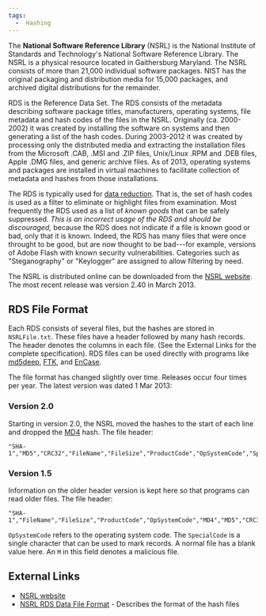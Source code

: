```yaml
---
tags:
  -  Hashing
---
```

The **National Software Reference Library** (NSRL) is the National
Institute of Standards and Technology's National Software Reference
Library. The NSRL is a physical resource located in Gaithersburg
Maryland. The NSRL consists of more than 21,000 individual software
packages. NIST has the original packaging and distribution media for
15,000 packages, and archived digital distributions for the remainder.

RDS is the Reference Data Set. The RDS consists of the metadata
describing software package titles, manufacturers, operating systems,
file metadata and hash codes of the files in the NSRL. Originally (ca.
2000-2002) it was created by installing the software on systems and then
generating a list of the hash codes. During 2003-2012 it was created by
processing only the distributed media and extracting the installation
files from the Microsoft .CAB, .MSI and .ZIP files, Unix/Linux .RPM and
.DEB files, Apple .DMG files, and generic archive files. As of 2013,
operating systems and packages are installed in virtual machines to
facilitate collection of metadata and hashes from those installations.

The RDS is typically used for [data
reduction](data_reduction.md). That is, the set of hash codes is
used as a filter to eliminate or highlight files from examination. Most
frequently the RDS used as a list of *known goods* that can be safely
suppressed. *This is an incorrect usage of the RDS and should be
discouraged,* because the RDS does not indicate if a file is known good
or bad, only that it is known. Indeed, the RDS has many files that were
once throught to be good, but are now thought to be bad---for example,
versions of Adobe Flash with known security vulnerabilities. Categories
such as "Steganography" or "Keylogger" are assigned to allow filtering
by need.

The NSRL is distributed online can be downloaded from the [NSRL
website](http://www.nsrl.nist.gov/Downloads.htm). The most recent
release was version 2.40 in March 2013.

## RDS File Format

Each RDS consists of several files, but the hashes are stored in
`NSRLFile.txt`. These files have a header followed by many hash records.
The header denotes the columns in each file. (See the External Links for
the complete specification). RDS files can be used directly with
programs like [md5deep](md5deep.md),
[FTK](forensic_toolkit.md), and [EnCase](encase.md).

The file format has changed slightly over time. Releases occur four
times per year. The latest version was dated 1 Mar 2013:

### Version 2.0

Starting in version 2.0, the NSRL moved the hashes to the start of each
line and dropped the [MD4](md4.md) hash. The file header:

    "SHA-1","MD5","CRC32","FileName","FileSize","ProductCode","OpSystemCode","SpecialCode"

### Version 1.5

Information on the older header version is kept here so that programs
can read older files. The file header:

    "SHA-1","FileName","FileSize","ProductCode","OpSystemCode","MD4","MD5","CRC32","SpecialCode"

`OpSystemCode` refers to the operating system code. The `SpecialCode` is
a single character that can be used to mark records. A normal file has a
blank value here. An `M` in this field denotes a malicious file.

## External Links

- [NSRL website](http://www.nsrl.nist.gov/)
- [NSRL RDS Data File
  Format](http://www.nsrl.nist.gov/documents/Data-Formats-of-the-NSRL-Reference-Data-Set-14.pdf) -
  Describes the format of the hash files

